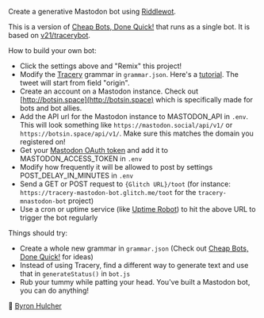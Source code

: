 Create a generative Mastodon bot using [Riddlewot](https://www.riddlewot.com/). 

This is a version of [Cheap Bots, Done Quick!](http://cheapbotsdonequick.com/) that runs as a single bot. It is based on [v21/tracerybot](http://github.com/v21/tracerybot). 

How to build your own bot:
- Click the settings above and "Remix" this project!
- Modify the [Tracery](http://tracery.io/) grammar in `grammar.json`. Here's a [tutorial](http://www.crystalcodepalace.com/traceryTut.html). The tweet will start from field "origin".
- Create an account on a Mastodon instance. Check out [http://botsin.space](http://botsin.space) which is specifically made for bots and bot allies.
- Add the API url for the Mastodon instance to MASTODON_API in `.env`. This will look something like `https://mastodon.social/api/v1/` or `https://botsin.space/api/v1/`. Make sure this matches the domain you registered on!
- Get your [Mastodon OAuth token](https://tinysubversions.com/notes/mastodon-bot/index.html) and add it to MASTODON_ACCESS_TOKEN in `.env` 
- Modify how frequently it will be allowed to post by settings POST_DELAY_IN_MINUTES in `.env`
- Send a GET or POST request to `{Glitch URL}/toot` (for instance: `https://tracery-mastodon-bot.glitch.me/toot` for the `tracery-mnastodon-bot` project)
- Use a cron or uptime service (like [Uptime Robot](http://uptimerobot.com)) to hit the above URL to trigger the bot regularly

Things should try:
- Create a whole new grammar in `grammar.json` (Check out [Cheap Bots, Done Quick!](http://cheapbotsdonequick.com/) for ideas)
- Instead of using Tracery, find a different way to generate text and use that in `generateStatus()` in `bot.js`
- Rub your tummy while patting your head. You've built a Mastodon bot, you can do anything!

🤖 [Byron Hulcher](http://twitter.com/hypirlink)